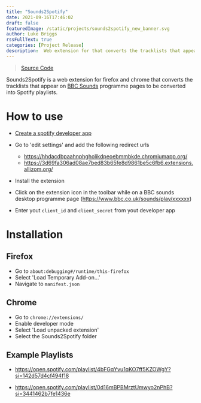 ```yaml
---
title: "Sounds2Spotify"
date: 2021-09-16T17:46:02
draft: false
featuredImage: /static/projects/sounds2spotify_new_banner.svg
author: Luke Briggs
rssFullText: true
categories: [Project Release]
description:  Web extension for that converts the tracklists that appear on BBC Sounds into Spotify playlists.
---
```


> [Source Code](https://github.com/LukeBriggsDev/Sounds2Spotify)

Sounds2Spotify is a web extension for firefox and chrome that converts the tracklists that appear on [BBC Sounds](https://bbc.co.uk/sounds) programme pages to be converted into Spotify playlists.

# How to use
- [Create a spotify developer app](https://developer.spotify.com/dashboard/)

- Go to 'edit settings' and add the following redirect urls
  - https://hhdacdbpaahnphgholikdpeoebmmbkde.chromiumapp.org/
  - https://3d69fa306ad08ae7bed83b65fe8d9861be5c6fb6.extensions.allizom.org/

- Install the extension

- Click on the extension icon in the toolbar while on a BBC sounds desktop programme page (https://www.bbc.co.uk/sounds/play/xxxxxx) 

- Enter yout `client_id` and `client_secret` from yout developer app

# Installation

## Firefox
- Go to `about:debugging#/runtime/this-firefox` 
- Select 'Load Temporary Add-on...'
- Navigate to `manifest.json`

## Chrome
- Go to `chrome://extensions/`
- Enable developer mode
- Select 'Load unpacked extension'
- Select the Sounds2Spotify folder

## Example Playlists
- https://open.spotify.com/playlist/4bFGqYvu1qKO7ff5KZOWgY?si=142d57d4cf494f18

- https://open.spotify.com/playlist/0d16mBPBMrztUmwyo2nPhB?si=3441462b7fe1436e